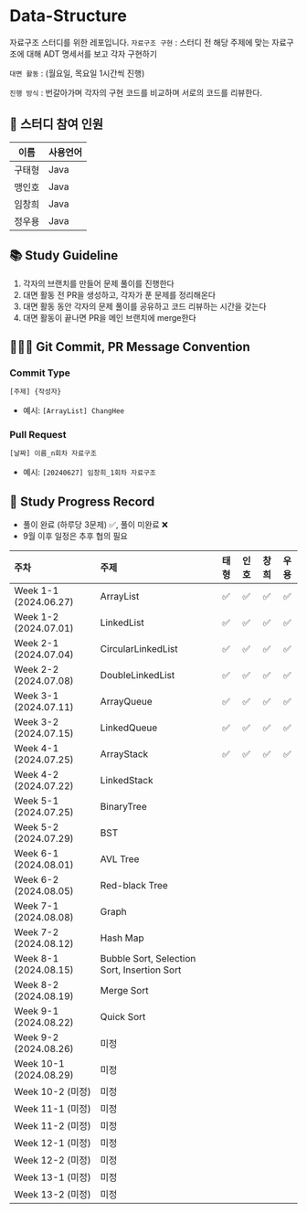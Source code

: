 # Data-Structure
자료구조 스터디를 위한 레포입니다.
  `자료구조 구현` : 스터디 전 해당 주제에 맞는 자료구조에 대해 ADT 명세서를 보고 각자 구현하기
  
  `대면 활동` : (월요일, 목요일 1시간씩 진행)
  
  `진행 방식` : 번갈아가며 각자의 구현 코드를 비교하며 서로의 코드를 리뷰한다.
      
## 👥 스터디 참여 인원
| 이름 | 사용언어 |
| :---: | :------ |
| 구태형 | Java |
| 맹인호 | Java |
| 임창희 | Java |
| 정우용 | Java |

## 📚 Study Guideline
1. 각자의 브랜치를 만들어 문제 풀이를 진행한다
2. 대면 활동 전 PR을 생성하고, 각자가 푼 문제를 정리해온다
3. 대면 활동 동안 각자의 문제 풀이를 공유하고 코드 리뷰하는 시간을 갖는다
4. 대면 활동이 끝나면 PR을 메인 브랜치에 merge한다

## 🙆🏻‍♂️ Git Commit, PR Message Convention
### Commit Type
```bash
[주제] {작성자}
```
- 예시: `[ArrayList] ChangHee`

### Pull Request
```bash
[날짜] 이름_n회차 자료구조
```
- 예시: `[20240627] 임창희_1회차 자료구조`

## 📆 Study Progress Record
- 풀이 완료 (하루당 3문제) ✅, 풀이 미완료 ❌
- 9월 이후 일정은 추후 협의 필요
  
| 주차 | 주제 | 태형 | 인호 | 창희 | 우용
| :-- | :-- |:-:|:--:|:--:| :--: 
| Week 1-1 (2024.06.27) | ArrayList | ✅ | ✅  | ✅  | ✅
| Week 1-2 (2024.07.01) | LinkedList | ✅  | ✅   |  ✅  | ✅
| Week 2-1 (2024.07.04) | CircularLinkedList | ✅  |  ✅  |  ✅  | ✅
| Week 2-2 (2024.07.08) | DoubleLinkedList | ✅  |  ✅  |  ✅  | ✅
| Week 3-1 (2024.07.11) | ArrayQueue | ✅  |  ✅  |  ✅  | ✅
| Week 3-2 (2024.07.15) | LinkedQueue | ✅  |  ✅  |  ✅  | ✅
| Week 4-1 (2024.07.25) | ArrayStack | ✅  |  ✅  |  ✅  |  ✅
| Week 4-2 (2024.07.22) | LinkedStack |   |    |    |
| Week 5-1 (2024.07.25) | BinaryTree |   |    |    |
| Week 5-2 (2024.07.29) | BST |   |    |    |
| Week 6-1 (2024.08.01) | AVL Tree |   |    |    |
| Week 6-2 (2024.08.05) | Red-black Tree |   |    |    |
| Week 7-1 (2024.08.08) | Graph |   |    |    |
| Week 7-2 (2024.08.12) | Hash Map |   |    |    |
| Week 8-1 (2024.08.15) | Bubble Sort, Selection Sort, Insertion Sort |   |    |    |
| Week 8-2 (2024.08.19) | Merge Sort |   |    |    |
| Week 9-1 (2024.08.22) | Quick Sort |   |    |    |
| Week 9-2 (2024.08.26) | 미정 |   |    |    |
| Week 10-1 (2024.08.29) | 미정 |   |    |    |
| Week 10-2 (미정) | 미정 |   |    |    |
| Week 11-1 (미정) | 미정 |   |    |    |
| Week 11-2 (미정) | 미정 |   |    |    |
| Week 12-1 (미정) | 미정 |   |    |    |
| Week 12-2 (미정) | 미정 |   |    |    |
| Week 13-1 (미정) | 미정 |   |    |    |
| Week 13-2 (미정) | 미정 |   |    |    |
